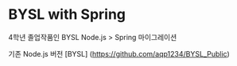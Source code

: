# BYSL with Spring
 4학년 졸업작품인 BYSL Node.js > Spring 마이그레이션

기존 Node.js 버전 [BYSL] (https://github.com/aqp1234/BYSL_Public)

